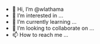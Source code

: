 - 👋 Hi, I’m @wlathama
- 👀 I’m interested in ...
- 🌱 I’m currently learning ...
- 💞️ I’m looking to collaborate on ...
- 📫 How to reach me ...

<!---
wlathama/wlathama is a ✨ special ✨ repository because its `README.md` (this file) appears on your GitHub profile.
You can click the Preview link to take a look at your changes.
--->
